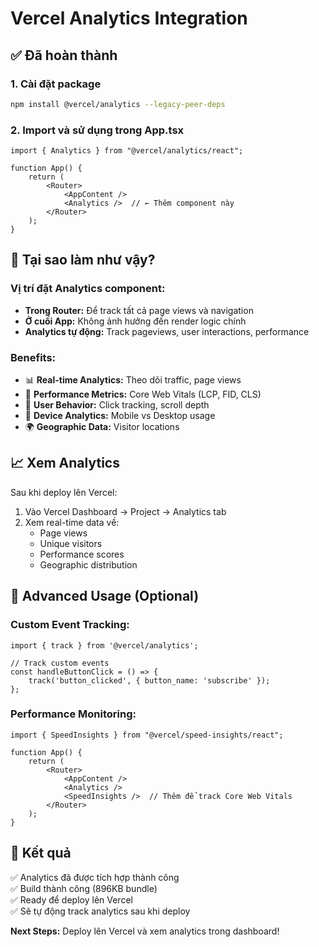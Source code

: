 # Vercel Analytics Integration

## ✅ Đã hoàn thành

### 1. **Cài đặt package**
```bash
npm install @vercel/analytics --legacy-peer-deps
```

### 2. **Import và sử dụng trong App.tsx**
```tsx
import { Analytics } from "@vercel/analytics/react";

function App() {
    return (
        <Router>
            <AppContent />
            <Analytics />  // ← Thêm component này
        </Router>
    );
}
```

## 🎯 Tại sao làm như vậy?

### **Vị trí đặt Analytics component:**
- **Trong Router:** Để track tất cả page views và navigation
- **Ở cuối App:** Không ảnh hưởng đến render logic chính
- **Analytics tự động:** Track pageviews, user interactions, performance

### **Benefits:**
- 📊 **Real-time Analytics:** Theo dõi traffic, page views
- 🚀 **Performance Metrics:** Core Web Vitals (LCP, FID, CLS)
- 🎯 **User Behavior:** Click tracking, scroll depth
- 📱 **Device Analytics:** Mobile vs Desktop usage
- 🌍 **Geographic Data:** Visitor locations

## 📈 Xem Analytics

Sau khi deploy lên Vercel:
1. Vào Vercel Dashboard → Project → Analytics tab
2. Xem real-time data về:
   - Page views
   - Unique visitors  
   - Performance scores
   - Geographic distribution

## 🔧 Advanced Usage (Optional)

### Custom Event Tracking:
```tsx
import { track } from '@vercel/analytics';

// Track custom events
const handleButtonClick = () => {
    track('button_clicked', { button_name: 'subscribe' });
};
```

### Performance Monitoring:
```tsx
import { SpeedInsights } from "@vercel/speed-insights/react";

function App() {
    return (
        <Router>
            <AppContent />
            <Analytics />
            <SpeedInsights />  // Thêm để track Core Web Vitals
        </Router>
    );
}
```

## 🎉 Kết quả

✅ Analytics đã được tích hợp thành công  
✅ Build thành công (896KB bundle)  
✅ Ready để deploy lên Vercel  
✅ Sẽ tự động track analytics sau khi deploy  

**Next Steps:** Deploy lên Vercel và xem analytics trong dashboard!
